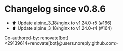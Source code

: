 # Changelog since v0.8.6
- ⬆️ Update alpine_3_18/nginx to v1.24.0-r5 (#166) 
- ⬆️ Update alpine_3_18/nginx to v1.24.0-r4 (#164)

Co-authored-by: renovate[bot] <29139614+renovate[bot]@users.noreply.github.com> 
